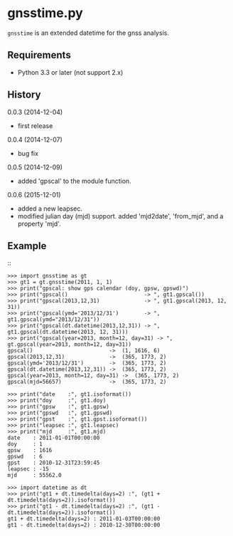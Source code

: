 # gnsstime.py
`gnsstime` is an extended datetime for the gnss analysis.

Requirements
------------
* Python 3.3 or later (not support 2.x)

History
-------
0.0.3 (2014-12-04)
* first release

0.0.4 (2014-12-07)
* bug fix

0.0.5 (2014-12-09)
* added 'gpscal' to the module function.

0.0.6 (2015-12-01)
* added a new leapsec.
* modified julian day (mjd) support.
  added 'mjd2date', 'from_mjd', and a property 'mjd'.
  
Example
-------
::

    >>> import gnsstime as gt
    >>> gt1 = gt.gnsstime(2011, 1, 1)
    >>> print("gpscal: show gps calendar (doy, gpsw, gpswd)")
    >>> print("gpscal()                        -> ", gt1.gpscal())
    >>> print("gpscal(2013,12,31)              -> ", gt1.gpscal(2013, 12, 31))
    >>> print("gpscal(ymd='2013/12/31')        -> ", gt1.gpscal(ymd="2013/12/31"))
    >>> print("gpscal(dt.datetime(2013,12,31)) -> ", gt1.gpscal(dt.datetime(2013, 12, 31)))
    >>> print("gpscal(year=2013, month=12, day=31) -> ", gt.gpscal(year=2013, month=12, day=31))
    gpscal()                        ->  (1, 1616, 6)
    gpscal(2013,12,31)              ->  (365, 1773, 2)
    gpscal(ymd='2013/12/31')        ->  (365, 1773, 2)
    gpscal(dt.datetime(2013,12,31)) ->  (365, 1773, 2)
    gpscal(year=2013, month=12, day=31) ->  (365, 1773, 2)
    gpscal(mjd=56657)               ->  (365, 1773, 2)

    >>> print("date    :", gt1.isoformat())
    >>> print("doy     :", gt1.doy)
    >>> print("gpsw    :", gt1.gpsw)
    >>> print("gpswd   :", gt1.gpswd)
    >>> print("gpst    :", gt1.gpst.isoformat())
    >>> print("leapsec :", gt1.leapsec)
    >>> print("mjd     :", gt1.mjd)
    date    : 2011-01-01T00:00:00
    doy     : 1
    gpsw    : 1616
    gpswd   : 6
    gpst    : 2010-12-31T23:59:45
    leapsec : -15
    mjd     : 55562.0

    >>> import datetime as dt
    >>> print("gt1 + dt.timedelta(days=2) :", (gt1 + dt.timedelta(days=2)).isoformat())
    >>> print("gt1 - dt.timedelta(days=2) :", (gt1 - dt.timedelta(days=2)).isoformat())
    gt1 + dt.timedelta(days=2) : 2011-01-03T00:00:00
    gt1 - dt.timedelta(days=2) : 2010-12-30T00:00:00

